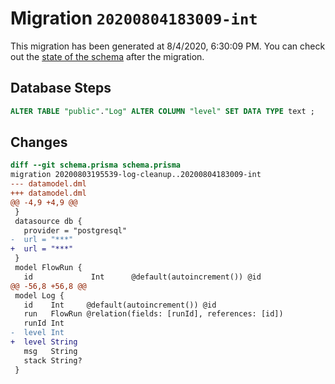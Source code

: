 # Migration `20200804183009-int`

This migration has been generated at 8/4/2020, 6:30:09 PM.
You can check out the [state of the schema](./schema.prisma) after the migration.

## Database Steps

```sql
ALTER TABLE "public"."Log" ALTER COLUMN "level" SET DATA TYPE text ;
```

## Changes

```diff
diff --git schema.prisma schema.prisma
migration 20200803195539-log-cleanup..20200804183009-int
--- datamodel.dml
+++ datamodel.dml
@@ -4,9 +4,9 @@
 }
 datasource db {
   provider = "postgresql"
-  url = "***"
+  url = "***"
 }
 model FlowRun {
   id             Int      @default(autoincrement()) @id
@@ -56,8 +56,8 @@
 model Log {
   id    Int     @default(autoincrement()) @id
   run   FlowRun @relation(fields: [runId], references: [id])
   runId Int
-  level Int
+  level String
   msg   String
   stack String?
 }
```


